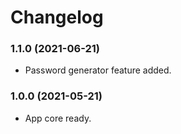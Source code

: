 Changelog
=========

### 1.1.0 (2021-06-21)
* Password generator feature added.


### 1.0.0 (2021-05-21)
* App core ready.
